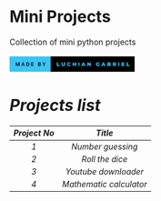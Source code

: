 # Mini Projects
 Collection of mini python projects
 <br><br>
 <img src="badge.svg" width= "220"/>
 
# <i> Projects list
| Project No | Title                         |
|------------|-------------------------------|
| <center>1  | <center>Number guessing       |
| <center>2  | <center>Roll the dice         |
| <center>3  | <center>Youtube downloader    |
| <center>4  | <center>Mathematic calculator |
